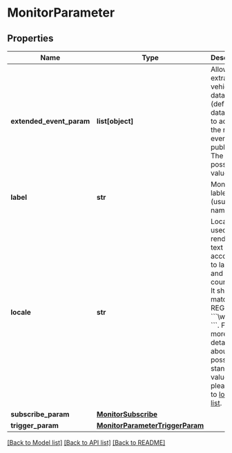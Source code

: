 # MonitorParameter

## Properties
Name | Type | Description | Notes
------------ | ------------- | ------------- | -------------
**extended_event_param** | **list[object]** | Allow to set extra vehicle data (defined in data model) to add to the monitor event when publishing. The possible values are   |value|description|Related model | |----------|:-------------|------:| |vehicle.doorsState|Latest know door state (timestamped)|DoorState| |vehicle.status|Latest know vehicle status (timestamped)|Status| |vehicle.maintenance|Latest know maintenance(timestamped)|Maintenance| |vehicle.position|Last vehicle position (timestamped)|Position| |vehicle.telemetry${.TelemetryEnum}|Latest known telemetry (timestamped). |Telemetry |vehicle.alerts|List of active alerts|Alert|  * For telemetry extension:     * The suffix &#x60;&#x60;&#x60;${.TelemetryEnum}&#x60;&#x60;&#x60; can be selected to refine with telemetry type (from the TelemetryEnum list). This value (with suffix) can be selected **_several times_** to included suitable telemetry messages with the extention.   * Using &#x60;&#x60;&#x60;vehicle.telemetry&#x60;&#x60;&#x60; without suffix means to include all available telemetries.   | [optional] 
**label** | **str** | Monitor lablel (usually its name). | 
**locale** | **str** | Locale is used for rendering text according to language and country for. It should match the  REGEX &#x60;&#x60;&#x60;\\w(-\\w)?&#x60;&#x60;&#x60;. For more details about possible standard values, please refer to [locals list](https://en.wikipedia.org/wiki/Language_localisation).  | [optional] 
**subscribe_param** | [**MonitorSubscribe**](MonitorSubscribe.md) |  | 
**trigger_param** | [**MonitorParameterTriggerParam**](MonitorParameterTriggerParam.md) |  | 

[[Back to Model list]](../README.md#documentation-for-models) [[Back to API list]](../README.md#documentation-for-api-endpoints) [[Back to README]](../README.md)


